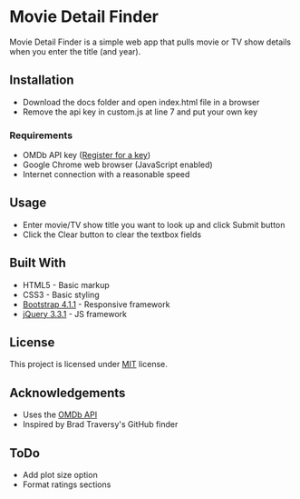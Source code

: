 # Movie Detail Finder

Movie Detail Finder is a simple web app that pulls movie or TV show details when you enter the title (and year).

## Installation
* Download the docs folder and open index.html file in a browser
* Remove the api key in custom.js at line 7 and put your own key

### Requirements
* OMDb API key ([Register for a key](http://www.omdbapi.com/apikey.aspx))
* Google Chrome web browser (JavaScript enabled)
* Internet connection with a reasonable speed

## Usage
* Enter movie/TV show title you want to look up and click Submit button
* Click the Clear button to clear the textbox fields

## Built With
* HTML5 - Basic markup
* CSS3 - Basic styling
* [Bootstrap 4.1.1](https://getbootstrap.com/) - Responsive framework
* [jQuery 3.3.1](https://jquery.com/) - JS framework

## License
This project is licensed under [MIT](https://choosealicense.com/licenses/mit/) license.

## Acknowledgements
* Uses the [OMDb API](http://www.omdbapi.com/)
* Inspired by Brad Traversy's GitHub finder

## ToDo
* Add plot size option
* Format ratings sections
